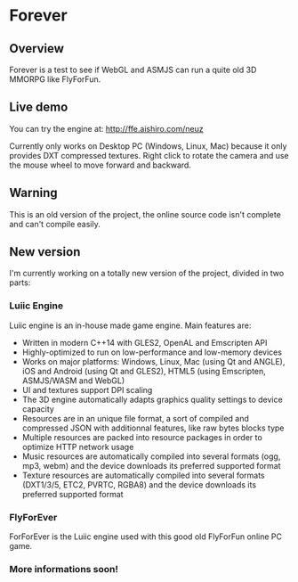 # Forever

## Overview

Forever is a test to see if WebGL and ASMJS can run a quite old 3D MMORPG like FlyForFun.

## Live demo

You can try the engine at: http://ffe.aishiro.com/neuz

Currently only works on Desktop PC (Windows, Linux, Mac) because it only provides DXT compressed textures.
Right click to rotate the camera and use the mouse wheel to move forward and backward.

## Warning

This is an old version of the project, the online source code isn't complete and can't compile easily.

## New version

I'm currently working on a totally new version of the project, divided in two parts:

### Luiic Engine
Luiic engine is an in-house made game engine. Main features are:
* Written in modern C++14 with GLES2, OpenAL and Emscripten API
* Highly-optimized to run on low-performance and low-memory devices
* Works on major platforms: Windows, Linux, Mac (using Qt and ANGLE), iOS and Android (using Qt and GLES2), HTML5 (using Emscripten, ASMJS/WASM and WebGL)
* UI and textures support DPI scaling
* The 3D engine automatically adapts graphics quality settings to device capacity
* Resources are in an unique file format, a sort of compiled and compressed JSON with additionnal features, like raw bytes blocks type
* Multiple resources are packed into resource packages in order to optimize HTTP network usage
* Music resources are automatically compiled into several formats (ogg, mp3, webm) and the device downloads its preferred supported format
* Texture resources are automatically compiled into several formats (DXT1/3/5, ETC2, PVRTC, RGBA8) and the device downloads its preferred supported format

### FlyForEver
ForForEver is the Luiic engine used with this good old FlyForFun online PC game.

### More informations soon!
